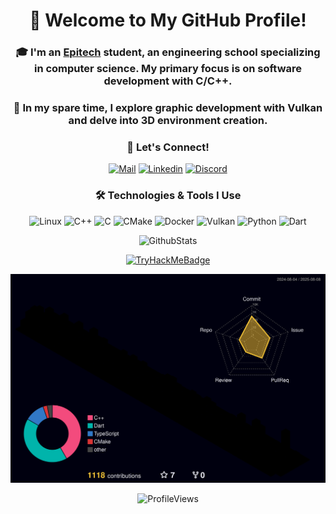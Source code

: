 <div align="center">

# 👋 Welcome to My GitHub Profile!

### 🎓 I'm an [Epitech](https://www.epitech.eu/) student, an engineering school specializing in computer science. My primary focus is on software development with C/C++.

### 🔬 In my spare time, I explore graphic development with Vulkan and delve into 3D environment creation.

### 🔌 Let's Connect!
[![Mail](https://img.shields.io/badge/Mail-D14836?style=for-the-badge&logo=mail.ru&logoColor=white)](mailto:masina.elliot@hotmail.fr)
[![Linkedin](https://img.shields.io/badge/Linkedin-0A66C2?style=for-the-badge&logo=linkedin&logoColor=white)](https://www.linkedin.com/in/elliot-masina/)
[![Discord](https://img.shields.io/badge/Discord-5865F2?style=for-the-badge&logo=discord&logoColor=white)](https://discord.com/users/689538114468839571)


### 🛠️ Technologies & Tools I Use
![Linux](https://img.shields.io/badge/Linux-FCC624?style=for-the-badge&logo=linux&logoColor=black)
![C++](https://img.shields.io/badge/c++-blue?style=for-the-badge&logo=cplusplus)
![C](https://img.shields.io/badge/c-%2300599C.svg?style=for-the-badge&logo=c&logoColor=white)
![CMake](https://img.shields.io/badge/CMake-064F8C?style=for-the-badge&logo=cmake&logoColor=white)
![Docker](https://img.shields.io/badge/Docker-%230db7ed.svg?style=for-the-badge&logo=docker&logoColor=white)
![Vulkan](https://img.shields.io/badge/Vulkan-AC162C?style=for-the-badge&logo=vulkan&logoColor=white)
![Python](https://img.shields.io/badge/python-%2314354C.svg?style=for-the-badge&logo=python)
![Dart](https://img.shields.io/badge/Dart-%230175C2.svg?style=for-the-badge&logo=dart&logoColor=white)

![GithubStats](https://github-readme-stats.vercel.app/api/top-langs/?username=bobis33&layout=compact&theme=github_dark&hide_border=true&title_color=ffffff&bg_color=00000000)

[![TryHackMeBadge](https://tryhackme-badges.s3.amazonaws.com/bobi33.png?6)](https://tryhackme.com/p/bobi33)

![3D Contrib](./profile-3d-contrib/profile-night-rainbow.svg)

![ProfileViews](https://komarev.com/ghpvc/?username=bobis33&label=Profile%20views&color=0e75b6&style=flat)

</div>
